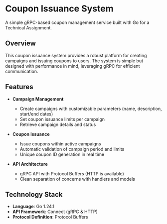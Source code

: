 # Coupon Issuance System

A simple gRPC-based coupon management service built with Go for a Technical Assignment.

## Overview

This coupon issuance system provides a robust platform for creating campaigns and issuing coupons to users. 
The system is simple but designed with performance in mind, leveraging gRPC for efficient communication.

## Features

- **Campaign Management**
    - Create campaigns with customizable parameters (name, description, start/end dates)
    - Set coupon issuance limits per campaign
    - Retrieve campaign details and status

- **Coupon Issuance**
    - Issue coupons within active campaigns
    - Automatic validation of campaign period and limits
    - Unique coupon ID generation in real time

- **API Architecture**
    - gRPC API with Protocol Buffers (HTTP is available)
    - Clean separation of concerns with handlers and models

## Technology Stack

- **Language**: Go 1.24.1
- **API Framework**: Connect (gRPC & HTTP)
- **Protocol Definition**: Protocol Buffers
